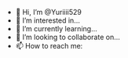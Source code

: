 - 👋 Hi, I’m @Yuriiii529
- 👀 I’m interested in...
- 🌱 I’m currently learning...
- 💞️ I’m looking to collaborate on...
- 📫 How to reach me: 

<!---
Yuriiii529/Yuriiii529 is a ✨ special ✨ repository because its `README.md` (this file) appears on your GitHub profile.
You can click the Preview link to take a look at your changes.
--->
